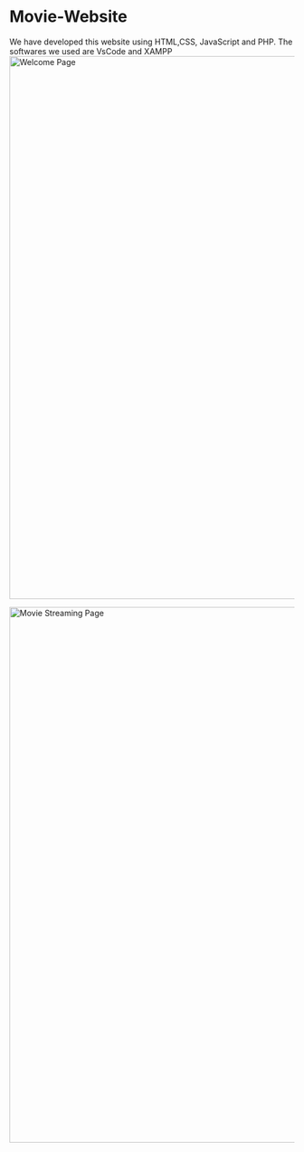 # Movie-Website
We have developed this website using HTML,CSS, JavaScript and PHP. The softwares we used are VsCode and XAMPP
<img width="960" alt="Welcome Page" src="https://github.com/Rav-Kiran123/Movie-Website/assets/89346194/9f1cb4c1-bff0-4e8f-9bea-eb0caee64838">

<img width="947" alt="Movie Streaming Page" src="https://github.com/Rav-Kiran123/Movie-Website/assets/89346194/07f2212d-f716-4e5b-b285-598659ab5ad4">

